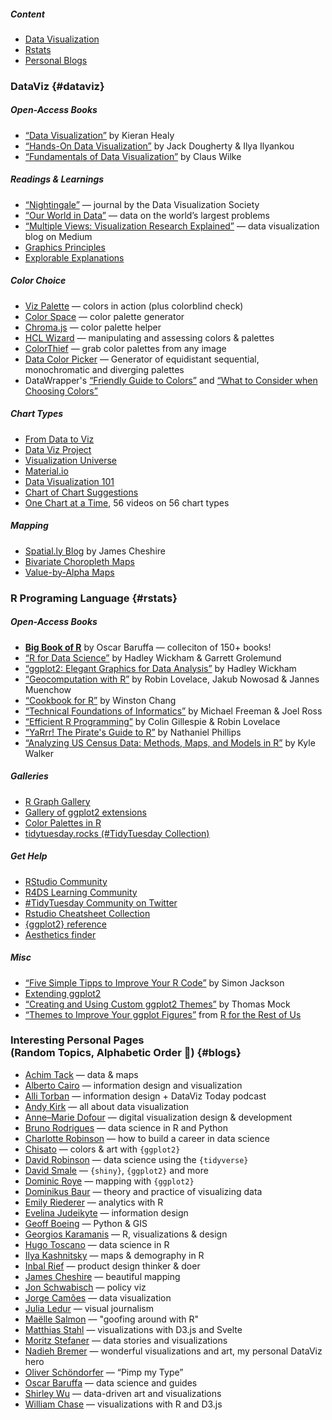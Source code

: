 ##### Content

* [Data Visualization](#dataviz)
* [Rstats](#rstats)
* [Personal Blogs](#blogs)


### DataViz {#dataviz}

##### Open-Access Books

* [“Data Visualization”](http://socviz.co/) by Kieran Healy  
* [“Hands-On Data Visualization”](https://handsondataviz.org/) by Jack Dougherty & Ilya Ilyankou
* [“Fundamentals of Data Visualization”](https://serialmentor.com/dataviz/) by Claus Wilke


##### Readings & Learnings

* [“Nightingale”](https://nightingaledvs.com/) — journal by the Data Visualization Society
* [“Our World in Data”](https://ourworldindata.org/blog) — data on the world’s largest problems
* [“Multiple Views: Visualization Research Explained”](https://medium.com/multiple-views-visualization-research-explained) — data visualization blog on Medium
* [Graphics Principles](https://graphicsprinciples.github.io/)
* [Explorable Explanations](https://explorabl.es/)



##### Color Choice

* [Viz Palette](https://projects.susielu.com/viz-palette?colors=["#ffd700","#ffb14e","#fa8775","#ea5f94","#cd34b5","#9d02d7","#0000ff"]&backgroundColor="white"&fontColor="black"&mode="normal") — colors in action (plus colorblind check)
* [Color Space](https://mycolor.space/) — color palette generator
* [Chroma.js](https://gka.github.io/palettes/#/9|s|00429d,96ffea,ffffe0|ffffe0,ff005e,93003a|1|1) — color palette helper
* [HCL Wizard](http://hclwizard.org/) — manipulating and assessing colors & palettes
* [ColorThief](https://lokeshdhakar.com/projects/color-thief/) — grab color palettes from any image
* [Data Color Picker](https://learnui.design/tools/data-color-picker.html) — Generator of equidistant sequential, monochromatic and diverging palettes
* DataWrapper's [“Friendly Guide to Colors”](https://blog.datawrapper.de/colorguide/) and [“What to Consider when Choosing Colors”](https://blog.datawrapper.de/colors/)


##### Chart Types

* [From Data to Viz](https://www.data-to-viz.com/)
* [Data Viz Project](https://datavizproject.com/)
* [Visualization Universe](http://visualizationuniverse.com/charts/)
* [Material.io](https://material.io/design/communication/data-visualization.html)
* [Data Visualization 101](https://blog.hubspot.com/marketing/types-of-graphs-for-data-visualization)
* [Chart of Chart Suggestions](https://extremepresentation.typepad.com/files/choosing-a-good-chart-09.pdf)
* [One Chart at a Time](https://www.youtube.com/playlist?list=PLfv89tPxlTiVIrwuSBCISiBaGSH1CJR5-), 56 videos on 56 chart types


##### Mapping

* [Spatial.ly Blog](http://spatial.ly/) by James Cheshire
* [Bivariate Choropleth Maps](http://www.joshuastevens.net/cartography/make-a-bivariate-choropleth-map/)
* [Value-by-Alpha Maps](http://andywoodruff.com/blog/value-by-alpha-maps/)




### R Programing Language {#rstats}

##### Open-Access Books

* **[Big Book of R](https://www.bigbookofr.com/)** by Oscar Baruffa — colleciton of 150+ books!
* [“R for Data Science”](https://r4ds.had.co.nz/) by Hadley Wickham & Garrett Grolemund
* [“ggplot2: Elegant Graphics for Data Analysis”](https://ggplot2-book.org) by Hadley Wickham 
* [“Geocomputation with R”](https://geocompr.robinlovelace.net/index.html) by Robin Lovelace, Jakub Nowosad & Jannes Muenchow
* [“Cookbook for R”](http://www.cookbook-r.com/) by Winston Chang
* [“Technical Foundations of Informatics”](https://info201.github.io/) by Michael Freeman & Joel Ross
* [“Efficient R Programming”](https://bookdown.org/csgillespie/efficientR/) by Colin Gillespie & Robin Lovelace
* [“YaRrr! The Pirate's Guide to R”](https://bookdown.org/ndphillips/YaRrr/) by Nathaniel Phillips
* [“Analyzing US Census Data: Methods, Maps, and Models in R”](https://walker-data.com/census-r/) by Kyle Walker


##### Galleries

* [R Graph Gallery](https://www.r-graph-gallery.com/)
* [Gallery of ggplot2 extensions](https://exts.ggplot2.tidyverse.org/)
* [Color Palettes in R](https://github.com/EmilHvitfeldt/r-color-palettes/)
* [tidytuesday.rocks (#TidyTuesday Collection)](http://tidytuesday.rocks/)


##### Get Help

* [RStudio Community](wwww.community.rstudio.com)
* [R4DS Learning Community](https://www.rfordatasci.com)
* [#TidyTuesday Community on Twitter](https://twitter.com/hashtag/tidytuesday?lang=en)
* [Rstudio Cheatsheet Collection](https://www.rstudio.com/resources/cheatsheets/)
* [{ggplot2} reference](https://ggplot2.tidyverse.org/reference/)
* [Aesthetics finder](https://ggplot2tor.com/aesthetics/)


##### Misc

* [“Five Simple Tipps to Improve Your R Code”](https://drsimonj.svbtle.com/five-simple-tricks-to-improve-your-r-code) by Simon Jackson
* [Extending ggplot2](https://exts.ggplot2.tidyverse.org/gallery/)
* [“Creating and Using Custom ggplot2 Themes”](https://themockup.blog/posts/2020-12-26-creating-and-using-custom-ggplot2-themes/) by Thomas Mock
* [“Themes to Improve Your ggplot Figures”](https://rfortherestofus.com/2019/08/themes-to-improve-your-ggplot-figures/) from [R for the Rest of Us](https://rfortherestofus.com/) 




### Interesting Personal Pages<br>(Random Topics, Alphabetic Order 🤷) {#blogs}

* [Achim Tack](https://www.achim-tack.org/) — data & maps
* [Alberto Cairo](http://www.thefunctionalart.com/) — information design and visualization
* [Alli Torban](https://www.allitorban.com/) — information design + DataViz Today podcast
* [Andy Kirk](https://www.visualisingdata.com/blog/) — all about data visualization
* [Anne–Marie Dofour](https://www.delightfuldata.art/) — digital visualization design & development
* [Bruno Rodrigues](https://www.brodrigues.co/) — data science in R and Python
* [Charlotte Robinson](https://hookedondata.org/) — how to build a career in data science
* [Chisato](https://chichacha.netlify.com/) — colors & art with `{ggplot2}`
* [David Robinson](http://varianceexplained.org/) — data science using the `{tidyverse}`
* [David Smale](https://davidsmale.netlify.com/) — `{shiny}`, `{ggplot2}` and more
* [Dominic Roye](https://dominicroye.github.io/en/) — mapping with `{ggplot2}`
* [Dominikus Baur](http://do.minik.us/) — theory and practice of visualizing data
* [Emily Riederer](https://emilyriederer.netlify.app/) — analytics with R
* [Evelina Judeikyte](https://www.evelinajudeikyte.com/) — information design
* [Geoff Boeing](https://geoffboeing.com) — Python & GIS
* [Georgios Karamanis](https://karaman.is/) — R, visualizations  & design
* [Hugo Toscano](https://toscano84.github.io/) — data science in R
* [Ilya Kashnitsky](https://ikashnitsky.github.io/) — maps & demography in R
* [Inbal Rief](https://www.inbal-rief.com/) — product design thinker & doer
* [James Cheshire](https://spatial.ly/) — beautiful mapping
* [Jon Schwabisch](https://policyviz.com/blog/) — policy viz
* [Jorge Camões](https://wisevis.com/) — data visualization
* [Julia Ledur](https://julialedur.com.br/work-english) — visual journalism
* [Maëlle Salmon](https://masalmon.eu/) — "goofing around with R"
* [Matthias Stahl](https://www.higsch.com/) — visualizations with D3.js and Svelte
* [Moritz Stefaner](https://truth-and-beauty.net/) — data stories and visualizations
* [Nadieh Bremer](https://www.visualcinnamon.com) — wonderful visualizations and art, my personal DataViz hero
* [Oliver Schöndorfer](https://pimpmytype.com/articles/) — “Pimp my Type”
* [Oscar Baruffa](https://oscarbaruffa.com/) — data science and guides
* [Shirley Wu](https://shirleywu.studio/) — data-driven art and visualizations
* [William Chase](https://www.williamrchase.com/) — visualizations with R and D3.js
